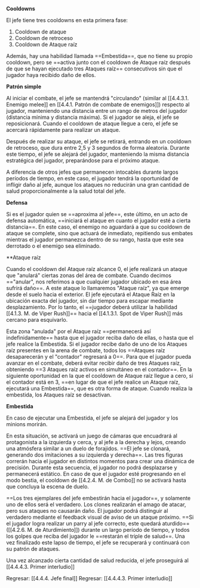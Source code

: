 
**Cooldowns**

El jefe tiene tres cooldowns en esta primera fase:

1. Cooldown de ataque
2. Cooldown de retroceso
3. Cooldown de Ataque raíz

Además, hay una habilidad llamada ==Embestida==, que no tiene su propio cooldown, pero se ==activa junto con el cooldown de Ataque raíz después de que se hayan ejecutado tres Ataques raíz== consecutivos sin que el jugador haya recibido daño de ellos.

**Patrón simple**

Al iniciar el combate, el jefe se mantendrá "circulando" (similar al [[4.4.3.1. Enemigo melee]] en [[4.4.1. Patrón de combate de enemigos]]) respecto al jugador, manteniendo una distancia entre un rango de metros del jugador (distancia mínima y distancia máxima). Si el jugador se aleja, el jefe se reposicionará. Cuando el cooldown de ataque llegue a cero, el jefe se acercará rápidamente para realizar un ataque. 

Después de realizar su ataque, el jefe se retirará, entrando en un cooldown de retroceso, que dura entre 2,5 y 3 segundos de forma aleatoria. Durante este tiempo, el jefe se alejará del jugador, manteniendo la misma distancia estratégica del jugador, preparándose para el próximo ataque.

A diferencia de otros jefes que permanecen intocables durante largos períodos de tiempo, en este caso, el jugador tendrá la oportunidad de infligir daño al jefe, aunque los ataques no reducirán una gran cantidad de salud proporcionalmente a la salud total del jefe.

**Defensa**

Si es el jugador quien se ==aproxima al jefe==, este último, en un acto de defensa automática, ==iniciará el ataque en cuanto el jugador esté a cierta distancia==. En este caso, el enemigo no aguardará a que su cooldown de ataque se complete, sino que actuará de inmediato, repitiendo sus embates mientras el jugador permanezca dentro de su rango, hasta que este sea derrotado o el enemigo sea eliminado.

**Ataque raíz
 
Cuando el cooldown del Ataque raíz alcance 0, el jefe realizará un ataque que "anulará" ciertas zonas del área de combate. Cuando decimos =="anular", nos referimos a que cualquier jugador ubicado en esa área sufrirá daño==. A este ataque lo llamaremos "Ataque raíz", ya que emerge desde el suelo hacia el exterior. El jefe ejecutará el Ataque Raíz en la ubicación exacta del jugador, sin dar tiempo para escapar mediante desplazamiento. Por lo tanto, el ==jugador deberá utilizar la habilidad [[4.1.3. M. de Viper Rush]]== hacia el [[4.1.3.1. Spot de Viper Rush]] más cercano para esquivarlo.

Esta zona "anulada" por el Ataque raíz ==permanecerá así indefinidamente== hasta que el jugador reciba daño de ellas, o hasta que el jefe realice la Embestida. Si el jugador recibe daño de uno de los Ataques raíz presentes en la arena de combate, todos los ==Ataques raíz desaparecerán y el "contador" regresará a 0==. Para que el jugador pueda avanzar en el combate, deberá evitar recibir daño de tres Ataques raíz, obteniendo ==3 Ataques raíz activos en simultáneo en el contador==. En la siguiente oportunidad en la que el cooldown de Ataque raíz llegue a cero, si el contador está en 3, ==en lugar de que el jefe realice un Ataque raíz, ejecutará una Embestida==, que es otra forma de ataque. Cuando realiza la embestida, los Ataques raíz se desactivan.

**Embestida**

En caso de ejecutar una Embestida, el jefe se alejará del jugador y los minions morirán.

En esta situación, se activará un juego de cámaras que encuadrará al protagonista a la izquierda y cerca, y al jefe a la derecha y lejos, creando una atmósfera similar a un duelo de forajidos. ==El jefe se clonará, generando dos imitaciones a su izquierda y derecha==. Las tres figuras correrán hacia el jugador en distintos momentos para crear una dinámica de precisión. Durante esta secuencia, el jugador no podrá desplazarse y permanecerá estático. En caso de que el jugador esté progresando en el modo bestia, el cooldown de [[4.2.4. M. de Combo]] no se activará hasta que concluya la escena de duelo.

==Los tres ejemplares del jefe embestirán hacia el jugador==, y solamente uno de ellos será el verdadero. Los clones realizarán el amago de atacar, pero sus ataques no causarán daño. El jugador podrá distinguir al verdadero mediante el feedback visual de aviso de un ataque próximo. ==Si el jugador logra realizar un parry al jefe correcto, este quedará aturdido== ([[4.2.6. M. de Aturdimiento]]) durante un largo período de tiempo, y todos los golpes que reciba del jugador le ==restarán el triple de salud==. Una vez finalizado este lapso de tiempo, el jefe se recuperará y continuará con su patrón de ataques.

Una vez alcanzado cierta cantidad de salud reducida, el jefe proseguirá al [[4.4.4.3. Primer interludio]]


Regresar: [[4.4.4. Jefe final]]
Regresar: [[4.4.4.3. Primer interludio]]